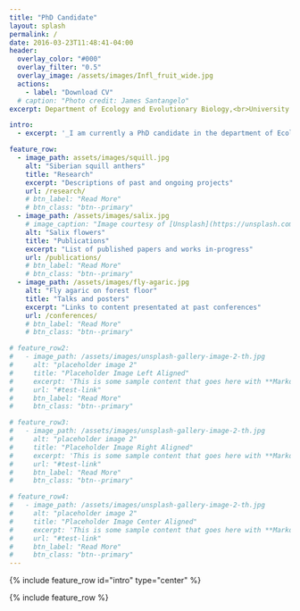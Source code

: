 ```yaml
---
title: "PhD Candidate"
layout: splash
permalink: /
date: 2016-03-23T11:48:41-04:00
header:
  overlay_color: "#000"
  overlay_filter: "0.5"
  overlay_image: /assets/images/Infl_fruit_wide.jpg
  actions:
    - label: "Download CV"
  # caption: "Photo credit: James Santangelo"
excerpt: Department of Ecology and Evolutionary Biology,<br>University of Toronto

intro:
  - excerpt: '_I am currently a PhD candidate in the department of Ecology and Evolutionary Biology at the University of Toronto working with [Marc Johnson](https://evoecolab.wordpress.com/){:target="_blank"} and [Rob Ness](https://www.ness.bio){:target="_blank"}. I am using urban environments as large-scale, naturally replicated environments to examine the extent of parallel phenotypic and genomic evolution in nature using white clover (Trifolium repens) as a model system_'

feature_row:
  - image_path: assets/images/squill.jpg
    alt: "Siberian squill anthers"
    title: "Research"
    excerpt: "Descriptions of past and ongoing projects"
    url: /research/
    # btn_label: "Read More"
    # btn_class: "btn--primary"
  - image_path: /assets/images/salix.jpg
    # image_caption: "Image courtesy of [Unsplash](https://unsplash.com/)"
    alt: "Salix flowers"
    title: "Publications"
    excerpt: "List of published papers and works in-progress"
    url: /publications/
    # btn_label: "Read More"
    # btn_class: "btn--primary"
  - image_path: /assets/images/fly-agaric.jpg
    alt: "Fly agaric on forest floor"
    title: "Talks and posters"
    excerpt: "Links to content presentated at past conferences"
    url: /conferences/
    # btn_label: "Read More"
    # btn_class: "btn--primary"

# feature_row2:
#   - image_path: /assets/images/unsplash-gallery-image-2-th.jpg
#     alt: "placeholder image 2"
#     title: "Placeholder Image Left Aligned"
#     excerpt: 'This is some sample content that goes here with **Markdown** formatting. Left aligned with `type="left"`'
#     url: "#test-link"
#     btn_label: "Read More"
#     btn_class: "btn--primary"

# feature_row3:
#   - image_path: /assets/images/unsplash-gallery-image-2-th.jpg
#     alt: "placeholder image 2"
#     title: "Placeholder Image Right Aligned"
#     excerpt: 'This is some sample content that goes here with **Markdown** formatting. Right aligned with `type="right"`'
#     url: "#test-link"
#     btn_label: "Read More"
#     btn_class: "btn--primary"

# feature_row4:
#   - image_path: /assets/images/unsplash-gallery-image-2-th.jpg
#     alt: "placeholder image 2"
#     title: "Placeholder Image Center Aligned"
#     excerpt: 'This is some sample content that goes here with **Markdown** formatting. Centered with `type="center"`'
#     url: "#test-link"
#     btn_label: "Read More"
#     btn_class: "btn--primary"
---
```


{% include feature_row id="intro" type="center" %}

{% include feature_row %}

<!-- {% include feature_row id="feature_row2" type="left" %}

{% include feature_row id="feature_row3" type="right" %}

{% include feature_row id="feature_row4" type="center" %} -->
